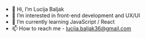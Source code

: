 - 👋 Hi, I’m Lucija Baljak
- 👀 I’m interested in front-end development and UX/UI 
- 🌱 I’m currently learning JavaScript / React
- 📫 How to reach me - lucija.baljak36@gmail.com


